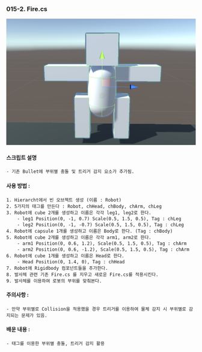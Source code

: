 ### 015-2. Fire.cs

![robot.png](./robot.png)

#### 스크립트 설명 
	- 기존 Bullet에 부위별 충돌 및 트리거 감지 요소가 추가됨.



#### 사용 방법 : 
	1. Hierarcht에서 빈 오브젝트 생성 (이름 : Robot)
	2. 5가지의 태그를 만든다 : Robot, chHead, chBody, chArm, chLeg
	3. Robot에 cube 2개를 생성하고 이름은 각각 leg1, leg2로 한다. 
		- leg1 Position(0, -1, 0.7) Scale(0.5, 1.5, 0.5), Tag : chLeg
		- leg2 Position(0, -1, -0.7) Scale(0.5, 1.5, 0.5), Tag : chLeg
	4. Robot에 capsule 1개를 생성하고 이름은 Body로 한다. (Tag : chBody)
	5. Robot에 cube 2개를 생성하고 이름은 각각 arm1, arm2로 한다.
		- arm1 Position(0, 0.6, 1.2), Scale(0.5, 1.5, 0.5), Tag : chArm
		- arm2 Position(0, 0.6, -1.2), Scale(0.5, 1.5, 0.5), Tag : chArm
	6. Robot에 cube 1개를 생성하고 이름은 Head로 한다. 
		- Head Position(0, 1.4, 0), Tag : chHead
	7. Robot에 Rigidbody 컴포넌트들을 추가한다.
	8. 발사체 관련 기존 Fire.cs 를 지우고 새로운 Fire.cs를 적용시킨다.
	9. 발사체를 이용하여 로봇의 부위를 맞춰본다.
		


#### 주의사항 : 
	- 만약 부위별로 Collision을 적용했을 경우 트리거를 이용하여 물체 감지 시 부위별로 감지되는 문제가 있음.



#### 배운 내용 :
	- 태그를 이용한 부위별 충돌, 트리거 감지 활용